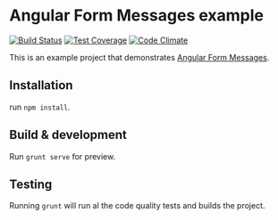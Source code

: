 # Angular Form Messages example

[![Build Status](https://travis-ci.org/xebia/angular-form-messages-example.svg?branch=master)](https://travis-ci.org/xebia/angular-form-messages-example)
[![Test Coverage](https://codeclimate.com/github/xebia/angular-form-messages-example/badges/coverage.svg)](https://codeclimate.com/github/xebia/angular-form-messages-example)
[![Code Climate](https://codeclimate.com/github/xebia/angular-form-messages-example/badges/gpa.svg)](https://codeclimate.com/github/xebia/angular-form-messages-example)

This is an example project that demonstrates [Angular Form Messages](http://www.github.com/xebia/angular-form-messages).

## Installation

run `npm install`.

## Build & development

Run `grunt serve` for preview.

## Testing

Running `grunt` will run al the code quality tests and builds the project.
